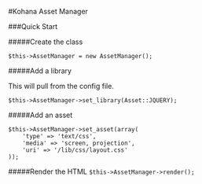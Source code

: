 #Kohana Asset Manager

###Quick Start

#####Create the class

`$this->AssetManager = new AssetManager();`

#####Add a library

This will pull from the config file.

`$this->AssetManager->set_library(Asset::JQUERY);`

#####Add an asset

    $this->AssetManager->set_asset(array(
        'type' => 'text/css',
        'media' => 'screen, projection',
        'uri' => '/lib/css/layout.css'
    ));

#####Render the HTML
`$this->AssetManager->render();`

